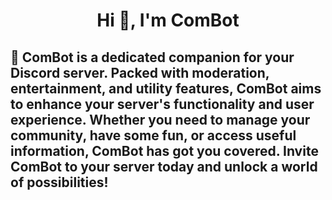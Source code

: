 <h1 align="center">Hi 👋, I'm ComBot</h1>

<h2>📄 ComBot is a dedicated companion for your Discord server. Packed with moderation, entertainment, and utility features, ComBot aims to enhance your server's functionality and user experience. Whether you need to manage your community, have some fun, or access useful information, ComBot has got you covered. Invite ComBot to your server today and unlock a world of possibilities!</h2>


